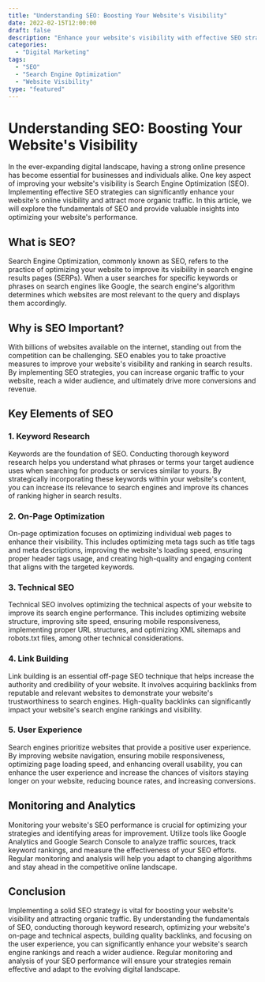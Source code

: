 ```yaml
--- 
title: "Understanding SEO: Boosting Your Website's Visibility"
date: 2022-02-15T12:00:00
draft: false
description: "Enhance your website's visibility with effective SEO strategies."
categories: 
  - "Digital Marketing"
tags: 
  - "SEO"
  - "Search Engine Optimization"
  - "Website Visibility"
type: "featured"
--- 
```


# Understanding SEO: Boosting Your Website's Visibility

In the ever-expanding digital landscape, having a strong online presence has become essential for businesses and individuals alike. One key aspect of improving your website's visibility is Search Engine Optimization (SEO). Implementing effective SEO strategies can significantly enhance your website's online visibility and attract more organic traffic. In this article, we will explore the fundamentals of SEO and provide valuable insights into optimizing your website's performance.

## What is SEO?

Search Engine Optimization, commonly known as SEO, refers to the practice of optimizing your website to improve its visibility in search engine results pages (SERPs). When a user searches for specific keywords or phrases on search engines like Google, the search engine's algorithm determines which websites are most relevant to the query and displays them accordingly.

## Why is SEO Important?

With billions of websites available on the internet, standing out from the competition can be challenging. SEO enables you to take proactive measures to improve your website's visibility and ranking in search results. By implementing SEO strategies, you can increase organic traffic to your website, reach a wider audience, and ultimately drive more conversions and revenue.

## Key Elements of SEO

### 1. Keyword Research

Keywords are the foundation of SEO. Conducting thorough keyword research helps you understand what phrases or terms your target audience uses when searching for products or services similar to yours. By strategically incorporating these keywords within your website's content, you can increase its relevance to search engines and improve its chances of ranking higher in search results.

### 2. On-Page Optimization

On-page optimization focuses on optimizing individual web pages to enhance their visibility. This includes optimizing meta tags such as title tags and meta descriptions, improving the website's loading speed, ensuring proper header tags usage, and creating high-quality and engaging content that aligns with the targeted keywords.

### 3. Technical SEO

Technical SEO involves optimizing the technical aspects of your website to improve its search engine performance. This includes optimizing website structure, improving site speed, ensuring mobile responsiveness, implementing proper URL structures, and optimizing XML sitemaps and robots.txt files, among other technical considerations.

### 4. Link Building

Link building is an essential off-page SEO technique that helps increase the authority and credibility of your website. It involves acquiring backlinks from reputable and relevant websites to demonstrate your website's trustworthiness to search engines. High-quality backlinks can significantly impact your website's search engine rankings and visibility.

### 5. User Experience

Search engines prioritize websites that provide a positive user experience. By improving website navigation, ensuring mobile responsiveness, optimizing page loading speed, and enhancing overall usability, you can enhance the user experience and increase the chances of visitors staying longer on your website, reducing bounce rates, and increasing conversions.

## Monitoring and Analytics

Monitoring your website's SEO performance is crucial for optimizing your strategies and identifying areas for improvement. Utilize tools like Google Analytics and Google Search Console to analyze traffic sources, track keyword rankings, and measure the effectiveness of your SEO efforts. Regular monitoring and analysis will help you adapt to changing algorithms and stay ahead in the competitive online landscape.

## Conclusion

Implementing a solid SEO strategy is vital for boosting your website's visibility and attracting organic traffic. By understanding the fundamentals of SEO, conducting thorough keyword research, optimizing your website's on-page and technical aspects, building quality backlinks, and focusing on the user experience, you can significantly enhance your website's search engine rankings and reach a wider audience. Regular monitoring and analysis of your SEO performance will ensure your strategies remain effective and adapt to the evolving digital landscape.
